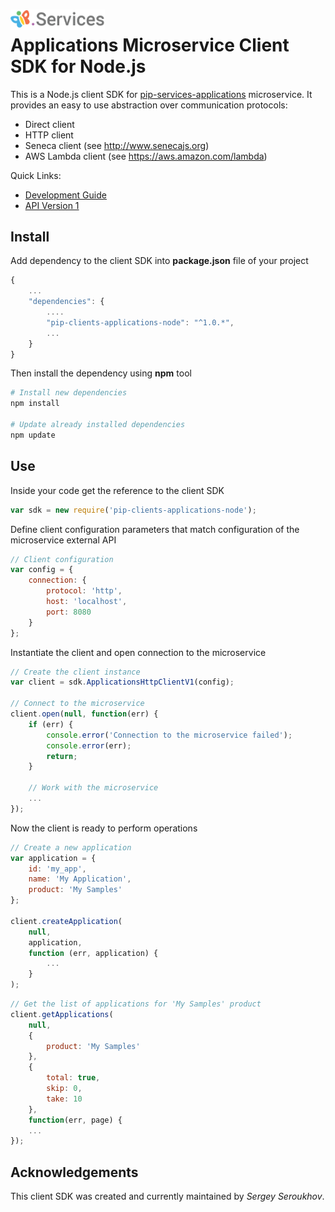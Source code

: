 # <img src="https://github.com/pip-services/pip-services/raw/master/design/Logo.png" alt="Pip.Services Logo" style="max-width:30%"> <br/> Applications Microservice Client SDK for Node.js

This is a Node.js client SDK for [pip-services-applications](https://github.com/pip-services/pip-services-applications) microservice.
It provides an easy to use abstraction over communication protocols:

* Direct client
* HTTP client
* Seneca client (see http://www.senecajs.org)
* AWS Lambda client (see https://aws.amazon.com/lambda)

<a name="links"></a> Quick Links:

* [Development Guide](doc/Development.md)
* [API Version 1](doc/NodeClientApiV1.md)

## Install

Add dependency to the client SDK into **package.json** file of your project
```javascript
{
    ...
    "dependencies": {
        ....
        "pip-clients-applications-node": "^1.0.*",
        ...
    }
}
```

Then install the dependency using **npm** tool
```bash
# Install new dependencies
npm install

# Update already installed dependencies
npm update
```

## Use

Inside your code get the reference to the client SDK
```javascript
var sdk = new require('pip-clients-applications-node');
```

Define client configuration parameters that match configuration of the microservice external API
```javascript
// Client configuration
var config = {
    connection: {
        protocol: 'http',
        host: 'localhost', 
        port: 8080
    }
};
```

Instantiate the client and open connection to the microservice
```javascript
// Create the client instance
var client = sdk.ApplicationsHttpClientV1(config);

// Connect to the microservice
client.open(null, function(err) {
    if (err) {
        console.error('Connection to the microservice failed');
        console.error(err);
        return;
    }
    
    // Work with the microservice
    ...
});
```

Now the client is ready to perform operations
```javascript
// Create a new application
var application = {
    id: 'my_app',
    name: 'My Application',
    product: 'My Samples'
};

client.createApplication(
    null,
    application,
    function (err, application) {
        ...
    }
);
```

```javascript
// Get the list of applications for 'My Samples' product
client.getApplications(
    null,
    {
        product: 'My Samples'
    },
    {
        total: true,
        skip: 0,
        take: 10
    },
    function(err, page) {
    ...    
});
```    

## Acknowledgements

This client SDK was created and currently maintained by *Sergey Seroukhov*.

